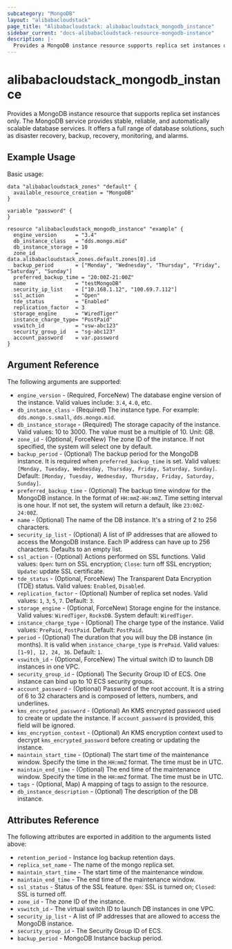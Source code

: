 ```yaml
---
subcategory: "MongoDB"  
layout: "alibabacloudstack"  
page_title: "Alibabacloudstack: alibabacloudstack_mongodb_instance"  
sidebar_current: "docs-alibabacloudstack-resource-mongodb-instance"  
description: |-  
  Provides a MongoDB instance resource supports replica set instances only. the MongoDB provides stable, reliable, and automatic scalable database services. It offers a full range of database solutions, such as disaster recovery, backup, recovery, monitoring, and alarms.  
---
```


# alibabacloudstack_mongodb_instance

Provides a MongoDB instance resource that supports replica set instances only. The MongoDB service provides stable, reliable, and automatically scalable database services. It offers a full range of database solutions, such as disaster recovery, backup, recovery, monitoring, and alarms.

## Example Usage

Basic usage:

```hcl
data "alibabacloudstack_zones" "default" {
  available_resource_creation = "MongoDB"
}

variable "password" {
}

resource "alibabacloudstack_mongodb_instance" "example" {
  engine_version      = "3.4"
  db_instance_class   = "dds.mongo.mid"
  db_instance_storage = 10
  zone_id             = data.alibabacloudstack_zones.default.zones[0].id
  backup_period       = ["Monday", "Wednesday", "Thursday", "Friday", "Saturday", "Sunday"]
  preferred_backup_time = "20:00Z-21:00Z"
  name                = "testMongoDB"
  security_ip_list    = ["10.168.1.12", "100.69.7.112"] 
  ssl_action          = "Open"
  tde_status          = "Enabled"
  replication_factor  = 3
  storage_engine      = "WiredTiger"
  instance_charge_type= "PostPaid"
  vswitch_id          = "vsw-abc123"
  security_group_id   = "sg-abc123"
  account_password    = var.password
}
```

## Argument Reference

The following arguments are supported:

* `engine_version` - (Required, ForceNew) The database engine version of the instance. Valid values include: `3.4`, `4.0`, etc.
* `db_instance_class` - (Required) The instance type. For example: `dds.mongo.s.small`, `dds.mongo.mid`.
* `db_instance_storage` - (Required) The storage capacity of the instance. Valid values: 10 to 3000. The value must be a multiple of 10. Unit: GB.
* `zone_id` - (Optional, ForceNew) The zone ID of the instance. If not specified, the system will select one by default.
* `backup_period` - (Optional) The backup period for the MongoDB instance. It is required when `preferred_backup_time` is set. Valid values: `[Monday, Tuesday, Wednesday, Thursday, Friday, Saturday, Sunday]`. Default: `[Monday, Tuesday, Wednesday, Thursday, Friday, Saturday, Sunday]`.
* `preferred_backup_time` - (Optional) The backup time window for the MongoDB instance. In the format of `HH:mmZ-HH:mmZ`. Time setting interval is one hour. If not set, the system will return a default, like `23:00Z-24:00Z`.
* `name` - (Optional) The name of the DB instance. It's a string of 2 to 256 characters.
* `security_ip_list` - (Optional) A list of IP addresses that are allowed to access the MongoDB instance. Each IP address can have up to 256 characters. Defaults to an empty list.
* `ssl_action` - (Optional) Actions performed on SSL functions. Valid values: `Open`: turn on SSL encryption; `Close`: turn off SSL encryption; `Update`: update SSL certificate.
* `tde_status` - (Optional, ForceNew) The Transparent Data Encryption (TDE) status. Valid values: `Enabled`, `Disabled`.
* `replication_factor` - (Optional) Number of replica set nodes. Valid values: `1`, `3`, `5`, `7`. Default: `3`.
* `storage_engine` - (Optional, ForceNew) Storage engine for the instance. Valid values: `WiredTiger`, `RocksDB`. System default: `WiredTiger`.
* `instance_charge_type` - (Optional) The charge type of the instance. Valid values: `PrePaid`, `PostPaid`. Default: `PostPaid`.
* `period` - (Optional) The duration that you will buy the DB instance (in months). It is valid when `instance_charge_type` is `PrePaid`. Valid values: `[1~9], 12, 24, 36`. Default: `1`.
* `vswitch_id` - (Optional, ForceNew) The virtual switch ID to launch DB instances in one VPC.
* `security_group_id` - (Optional) The Security Group ID of ECS. One instance can bind up to 10 ECS security groups.
* `account_password` - (Optional) Password of the root account. It is a string of 6 to 32 characters and is composed of letters, numbers, and underlines.
* `kms_encrypted_password` - (Optional) An KMS encrypted password used to create or update the instance. If `account_password` is provided, this field will be ignored.
* `kms_encryption_context` - (Optional) An KMS encryption context used to decrypt `kms_encrypted_password` before creating or updating the instance.
* `maintain_start_time` - (Optional) The start time of the maintenance window. Specify the time in the `HH:mmZ` format. The time must be in UTC.
* `maintain_end_time` - (Optional) The end time of the maintenance window. Specify the time in the `HH:mmZ` format. The time must be in UTC.
* `tags` - (Optional, Map) A mapping of tags to assign to the resource.
* `db_instance_description` - (Optional) The description of the DB instance.

## Attributes Reference

The following attributes are exported in addition to the arguments listed above:

* `retention_period` - Instance log backup retention days.
* `replica_set_name` - The name of the mongo replica set.
* `maintain_start_time` - The start time of the maintenance window.
* `maintain_end_time` - The end time of the maintenance window.
* `ssl_status` - Status of the SSL feature. `Open`: SSL is turned on; `Closed`: SSL is turned off.
* `zone_id` - The zone ID of the instance.
* `vswitch_id` - The virtual switch ID to launch DB instances in one VPC.
* `security_ip_list` - A list of IP addresses that are allowed to access the MongoDB instance.
* `security_group_id` - The Security Group ID of ECS.
* `backup_period` - MongoDB Instance backup period.